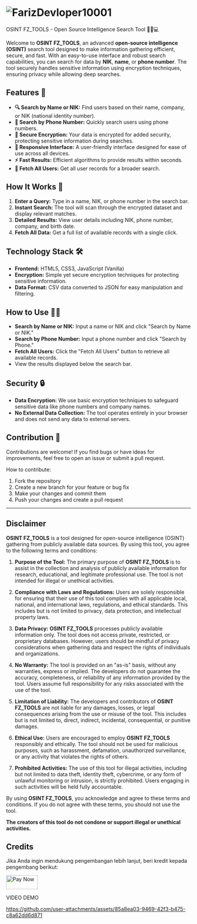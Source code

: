 # ![FarizDevloper10001](https://github.com/user-attachments/assets/8eb81eef-2f54-4cf6-b75f-7cda494ebb4d)
OSINT FZ_TOOLS - Open Source Intelligence Search Tool 🕵️‍♂️💻

Welcome to **OSINT FZ_TOOLS**, an advanced **open-source intelligence (OSINT)** search tool designed to make information gathering efficient, secure, and fast. With an easy-to-use interface and robust search capabilities, you can search for data by **NIK**, **name**, or **phone number**. The tool securely handles sensitive information using encryption techniques, ensuring privacy while allowing deep searches.

## Features 🚀

- **🔍 Search by Name or NIK:** Find users based on their name, company, or NIK (national identity number).
- **📱 Search by Phone Number:** Quickly search users using phone numbers.
- **🔐 Secure Encryption:** Your data is encrypted for added security, protecting sensitive information during searches.
- **📱 Responsive Interface:** A user-friendly interface designed for ease of use across all devices.
- **⚡ Fast Results:** Efficient algorithms to provide results within seconds.
- **💾 Fetch All Users:** Get all user records for a broader search.

## How It Works 🔧

1. **Enter a Query:** Type in a name, NIK, or phone number in the search bar.
2. **Instant Search:** The tool will scan through the encrypted dataset and display relevant matches.
3. **Detailed Results:** View user details including NIK, phone number, company, and birth date.
4. **Fetch All Data:** Get a full list of available records with a single click.

## Technology Stack 🛠️

- **Frontend:** HTML5, CSS3, JavaScript (Vanilla)
- **Encryption:** Simple yet secure encryption techniques for protecting sensitive information.
- **Data Format:** CSV data converted to JSON for easy manipulation and filtering.

## How to Use 🧑‍💻

- **Search by Name or NIK:** Input a name or NIK and click "Search by Name or NIK."
- **Search by Phone Number:** Input a phone number and click "Search by Phone."
- **Fetch All Users:** Click the "Fetch All Users" button to retrieve all available records.
- View the results displayed below the search bar.

## Security 🔒

- **Data Encryption:** We use basic encryption techniques to safeguard sensitive data like phone numbers and company names.
- **No External Data Collection:** The tool operates entirely in your browser and does not send any data to external servers.

## Contribution 🤝

Contributions are welcome! If you find bugs or have ideas for improvements, feel free to open an issue or submit a pull request.

How to contribute:
1. Fork the repository
2. Create a new branch for your feature or bug fix
3. Make your changes and commit them
4. Push your changes and create a pull request

---

## Disclaimer

**OSINT FZ_TOOLS** is a tool designed for open-source intelligence (OSINT) gathering from publicly available data sources. By using this tool, you agree to the following terms and conditions:

1. **Purpose of the Tool:** The primary purpose of **OSINT FZ_TOOLS** is to assist in the collection and analysis of publicly available information for research, educational, and legitimate professional use. The tool is not intended for illegal or unethical activities.
   
2. **Compliance with Laws and Regulations:** Users are solely responsible for ensuring that their use of this tool complies with all applicable local, national, and international laws, regulations, and ethical standards. This includes but is not limited to privacy, data protection, and intellectual property laws.

3. **Data Privacy:** **OSINT FZ_TOOLS** processes publicly available information only. The tool does not access private, restricted, or proprietary databases. However, users should be mindful of privacy considerations when gathering data and respect the rights of individuals and organizations.

4. **No Warranty:** The tool is provided on an "as-is" basis, without any warranties, express or implied. The developers do not guarantee the accuracy, completeness, or reliability of any information provided by the tool. Users assume full responsibility for any risks associated with the use of the tool.

5. **Limitation of Liability:** The developers and contributors of **OSINT FZ_TOOLS** are not liable for any damages, losses, or legal consequences arising from the use or misuse of the tool. This includes but is not limited to, direct, indirect, incidental, consequential, or punitive damages.

6. **Ethical Use:** Users are encouraged to employ **OSINT FZ_TOOLS** responsibly and ethically. The tool should not be used for malicious purposes, such as harassment, defamation, unauthorized surveillance, or any activity that violates the rights of others.

7. **Prohibited Activities:** The use of this tool for illegal activities, including but not limited to data theft, identity theft, cybercrime, or any form of unlawful monitoring or intrusion, is strictly prohibited. Users engaging in such activities will be held fully accountable.

By using **OSINT FZ_TOOLS**, you acknowledge and agree to these terms and conditions. If you do not agree with these terms, you should not use the tool.

**The creators of this tool do not condone or support illegal or unethical activities.**


## Credits

Jika Anda ingin mendukung pengembangan lebih lanjut, beri kredit kepada pengembang berikut:


<a class="pin-payment-button" href="https://saweria.co/adminpusat2024"><img src="https://pinpayments.com/pay-button.png" alt="Pay Now" width="86" height="38"></a>



VIDEO DEMO 


https://github.com/user-attachments/assets/85a8ea03-9469-42f3-b475-c8a62dd6d871





